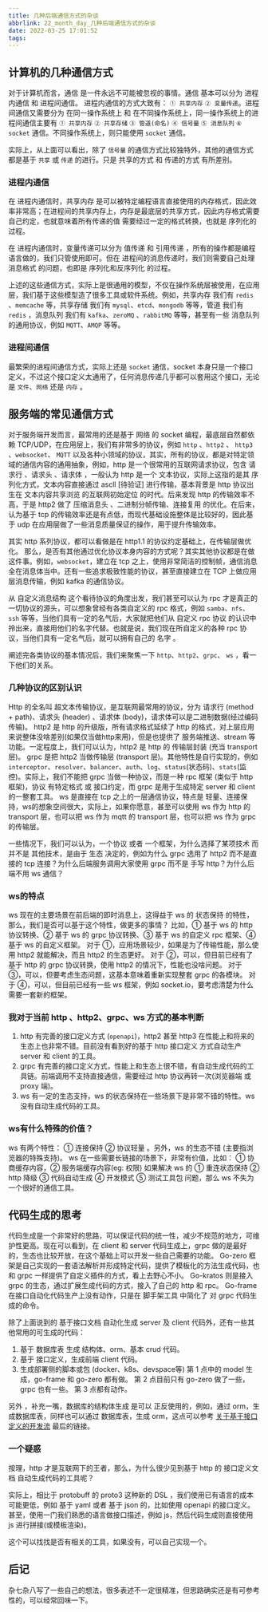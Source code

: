 ```yaml
---
title: 几种后端通信方式的杂谈
abbrlink: 22_month_day_几种后端通信方式的杂谈
date: 2022-03-25 17:01:52
tags:
---
```



## 计算机的几种通信方式
对于计算机而言，通信 是一件永远不可能被忽视的事情。通信 基本可以分为 进程内通信 和 进程间通信。 进程内通信的方式大致有： `① 共享内存`  `② 变量传递`。进程间通信又需要分为 在同一操作系统上 和 在不同操作系统上，同一操作系统上的进程间通信主要有 `① 共享内存`  `② 共享存储` `③ 管道(命名)` `④ 信号量` `⑤ 消息队列` `⑥ socket` 通信。不同操作系统上，则只能使用 `socket` 通信。

实际上，从上面可以看出，除了 `信号量` 的通信方式比较独特外，其他的通信方式都是基于 `共享` 或 `传递` 的进行。只是 共享的方式 和 传递的方式 有所差别。

### 进程内通信
在 进程内通信时，共享内存 是可以被特定编程语言直接使用的内存格式，因此效率非常高；在进程间的共享内存上，内存是最底层的共享方式，因此内存格式需要自己约定，也就意味着所有传递的值 需要经过一定的格式转换，也就是 序列化的过程。

在 进程内通信时，变量传递可以分为 值传递 和 引用传递 ，所有的操作都是编程语言做的，我们只管使用即可。但在 进程间的消息传递时，我们则需要自己处理 消息格式 的问题，也即是 序列化和反序列化 的过程。

上述的这些通信方式，实际上是很通用的模型，不仅在操作系统层被使用，在应用层，我们基于这些模型造了很多工具或软件系统。例如，共享内存 我们有 `redis` 、`memcache` 等，共享存储 我们有 `mysql`、`etcd`、`mongodb` 等等，管道 我们有 `redis` ，消息队列 我们有 `kafka`、`zeroMQ` 、`rabbitMQ` 等等，甚至有一些 消息队列的通用协议，例如 `MQTT`、`AMQP` 等等。

### 进程间通信
最繁荣的进程间通信方式，实际上还是 `socket` 通信，socket 本身只是一个接口定义，不过这个接口定义太通用了，任何消息传递几乎都可以套用这个接口，无论是 `文件`、`网络` 还是 `内存` 。

## 服务端的常见通信方式
对于服务端开发而言，最常用的还是基于 网络 的 socket 编程，最底层自然都依赖 TCP/UDP，在应用层上，我们有非常多的协议，例如 `http` 、`http2` 、 `http3` 、`websocket`、 `MQTT` 以及各种小领域的协议，其实，所有的协议，都是对特定领域的通信内容的通用抽象，例如，http 是一个很常用的互联网请求协议，包含 请求行 、请求头 、请求体 ，一般认为 http 是一个 文本协议，实际上这指的是其 序列化方式，文本内容直接通过 ascll [待验证] 进行传输，基本背景是 http 协议出生在 文本内容共享浏览 的互联网初始定位 的时代。后来发现 http 的传输效率不高，于是 http2 做了 压缩消息头 、二进制分帧传输、连接复用 的优化。在后来，认为基于 tcp 的传输效率还是有点低，而现代基础设施整体是比较好的，因此基于 udp 在应用层做了一些消息质量保证的操作，用于提升传输效率。

其实 http 系列协议，都可以看做是在 http1.1 的协议约定基础上，在传输层做优化。 那么，是否有其他通过优化协议本身内容的方式呢？其实其他协议都是在做这件事。例如，`websocket`，建立在 tcp 之上，使用非常简洁的控制帧，通信消息全在消息体当中。还有一些追求极致性能的协议，甚至直接建立在 TCP 上做应用层消息传输，例如 kafka 的通信协议。

从 自定义消息结构 这个看待协议的角度出发，我们甚至可以认为 rpc 才是真正的一切协议的源头，可以想象曾经有各类自定义的 rpc 格式，例如 `samba`、`nfs`、`ssh` 等等，当他们具有一定的名气后，大家就把他们从 自定义 rpc 协议 的认识中拎出来，直接用他们的名字代替。也就是说，我们现在所自定义的各种 rpc 协议，当他们具有一定名气后，就可以拥有自己的 名字 。

阐述完各类协议的基本情况后，我们来聚焦一下 `http`、`http2`、`grpc`、 `ws` ，看一下他们的关系。

### 几种协议的区别认识
Http 的全名叫 超文本传输协议，是互联网最常用的协议，分为 请求行 (method + path)、请求头 (header) 、请求体 (body)，请求体可以是二进制数据(经过编码传输)。
http2 是 http 的升级版，所有请求格式延续了 http 的格式，对上层应用来说整体没啥差别(如果仅当做http来用)，但是也提供了 服务端推送、stream 等功能。一定程度上，我们可以认为，http2 是 http 的 传输层封装 (充当 transport 层)。
grpc 是把 http2 当做传输层 (transport 层)。其他特性是自行实现的，例如 `interceptor`、`resolver`、`balancer`、`auth`、`log`、`status`(状态码)、`stats`(监控)。实际上，我们不能把 grpc 当做一种协议，而是一种 rpc 框架 (类似于 http 框架)，协议 有特定格式 或 接口约定，而 grpc 是用于生成特定 server 和 client 的一整套工具。
ws 是直接在 tcp 之上的一层通信协议，特点是 轻量、连接保持，ws的想象空间很大，实际上，如果你愿意，甚至可以使用 ws 作为 http 的 transport 层，也可以把 ws 作为 mqtt 的 transport 层，也可以把 ws 作为 grpc 的传输层。

一些情况下，我们可以认为，一个协议 或者 一个框架，为什么选择了某项技术 而并不是 其他技术，是由于 生态 决定的，例如为什么 grpc 选用了 http2 而不是直接的 tcp 连接？为什么后端服务调用大家使用 grpc 而不是 手写 http？为什么后端不用 ws 通信？

### ws的特点
ws 现在的主要场景在前后端的即时消息上，这得益于 ws 的 状态保持 的特性，那么，我们是否可以基于这个特性，做更多的事情？
比如，① 基于 ws 的 http 协议转换、② 基于 ws 的 grpc 协议转换、③ 基于 ws 的自定义 rpc 框架、④ 基于 ws 的自定义框架。
对于 ①，应用场景较少，如果是为了传输性能，那么使用 http2 就能解决，而且 http2 的生态更好。
对于 ②，可以，但目前已经有了基于 http 的 grpc 协议转换，使用 http2 的情况下，性能也没啥问题。
对于 ③，可以，但要考虑生态问题，这基本意味着重新实现整套 grpc 的各模块。
对于 ④，可以，但目前已经有一些 ws 框架，例如 socket.io，要考虑清楚为什么需要一套新的框架。

### 我对于当前 http 、http2、grpc、ws 方式的基本判断
1. http 有完善的接口定义方式 (`openapi`)，http2 甚至 http3 在性能上和将来的生态上也非常不错。目前没有看到好的基于 http 接口定义 方式自动生产 server 和 client 的工具。
2. grpc 有完善的接口定义方式，性能上和生态上很不错，有自动生成代码的工具链。前端调用不支持直接通信，需要经过 http 协议再转一次(浏览器端 或 proxy 端)。
3. ws 有一定的生态支持，ws 的状态保持在一些场景下是非常不错的特性。ws 没有自动生成代码的工具。

### ws有什么特殊的价值？
ws 有两个特性： ① 连接保持  ② 协议轻量 。另外，ws 的生态不错 (主要指浏览器的特殊支持)。
ws 在一些需要长链接的场景下，非常有价值，比如： ① 协商缓存内容，② 服务端缓存内容(eg: 权限)
如果解决 ws 的 ① 重连状态保持  ② http 降级  ③ 代码自动生成  ④ 开发模式  ⑤ 测试工具包 问题，那么 ws 不失为一个很好的通信工具。

## 代码生成的思考
代码生成是一个非常好的思路，可以保证代码的统一性，减少不规范的地方，可维护性更高。现在可以看到，在 client 和 server 代码生成上，grpc 做的是最好的，生态也比较开放，在这个基础上可以开发一些自己需要的功能。
Go-zero 框架是自己实现的一套语法解析并形成特定代码，提供了模板化的方法生成代码，也和 grpc 一样提供了自定义插件的方式，看上去野心不小。
Go-kratos 则是接入 grpc 的生态，通过扩展生成代码的方式，接入了自己的 http 和 rpc。
Go-frame 在接口自动化代码生产上没有动作，只是在 脚手架工具 中简化了 对 grpc 代码生成的命令。

除了上面说到的 基于接口文档 自动化生成 server 及 client 代码外，还有一些其他常用的可生成的代码：
1. 基于 数据库表 生成 结构体、orm、基本 crud 代码。
2. 基于 接口定义，生成前端 client 代码。
3. 生成部署侧的脚本或包 (docker、k8s、devspace等)
第 1 点中的 model 生成，go-frame 和 go-zero 都有做。 第 2 点目前只有 go-zero 做了一些，grpc 也有一些。 第 3 点都有动作。

另外 ，补充一嘴，数据库的结构体生成 是可以 正反使用的，例如，通过 orm，生成数据库表，同样也可以通过 数据库表，生成 orm，这点可以参考 [关于基于接口定义的开发流](https://blog.longalong.cn/posts/22_03_21_%E5%85%B3%E4%BA%8E%E5%9F%BA%E4%BA%8E%E6%8E%A5%E5%8F%A3%E5%AE%9A%E4%B9%89%E7%9A%84%E5%BC%80%E5%8F%91%E6%B5%81.html) 最后的链接。

### 一个疑惑
按理，http 才是互联网下的王者，那么，为什么很少见到基于 http 的 接口定义文档 自动生成代码的工具呢？

实际上，相比于 protobuff 的 proto3 这种新的 DSL ，我们使用已有语言的成本可能更低，例如 基于 yaml 或者 基于 json 的，比如使用 openapi 的接口定义。甚至，使用一门我们熟悉的语言做接口描述，例如 js，然后代码生成则直接使用 js 进行拼接(或模板渲染)。

这个可以找找是否有相关的工具，如果没有，可以自己实现一个。

## 后记
杂七杂八写了一些自己的想法，很多表述不一定很精准，但思路确实还是有可参考性的，可以经常回味一下。

